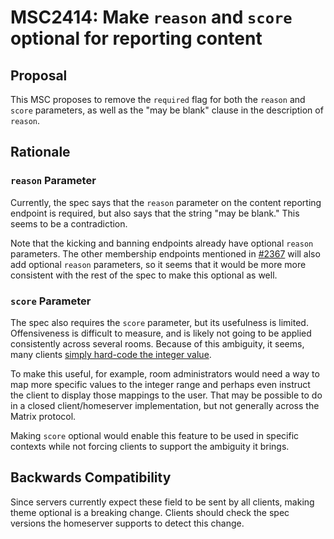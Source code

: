 # MSC2414: Make `reason` and `score` optional for reporting content

## Proposal
This MSC proposes to remove the `required` flag for both the `reason` and `score`
parameters, as well as the "may be blank" clause in the description of `reason`.

## Rationale

### `reason` Parameter

Currently, the spec says that the `reason` parameter on the content reporting
endpoint is required, but also says that the string "may be blank." This
seems to be a contradiction.

Note that the kicking and banning endpoints already have optional `reason`
parameters. The other membership endpoints mentioned in
[#2367][membership-endpoints] will also add optional `reason` parameters,
so it seems that it would be more more consistent with the rest of the spec
to make this optional as well.

### `score` Parameter

The spec also requires the `score` parameter, but its usefulness is limited.
Offensiveness is difficult to measure, and is likely not going to be applied
consistently across several rooms. Because of this ambiguity, it seems, many
clients [simply hard-code the integer value][hard-code].

To make this useful, for example, room administrators would need a way to map more
specific values to the integer range and perhaps even instruct the client to
display those mappings to the user. That may be possible to do in a closed
client/homeserver implementation, but not generally across the Matrix protocol.

Making `score` optional would enable this feature to be used in specific contexts
while not forcing clients to support the ambiguity it brings.

## Backwards Compatibility

Since servers currently expect these field to be sent by all clients, making
theme optional is a breaking change. Clients should check the spec versions
the homeserver supports to detect this change.

[membership-endpoints]: https://github.com/matrix-org/matrix-doc/pull/2367
[hard-code]: https://github.com/matrix-org/matrix-react-sdk/pull/3290/files#diff-551ca16d6a8ffb96888b337b5246402dR66

